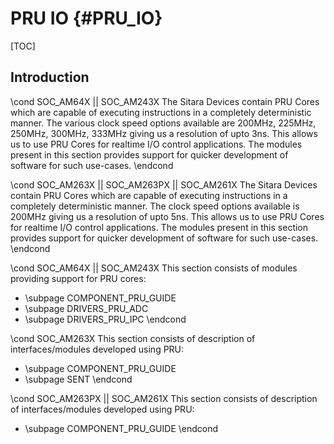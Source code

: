 # PRU IO {#PRU_IO}

[TOC]

## Introduction

\cond SOC_AM64X || SOC_AM243X
The Sitara Devices contain PRU Cores which are capable of executing instructions in a completely deterministic manner. The various clock speed options available are 200MHz, 225MHz, 250MHz, 300MHz, 333MHz giving us a resolution of upto 3ns. This allows us to use PRU Cores for realtime I/O control applications. The modules present in this section provides support for quicker development of software for such use-cases.
\endcond

\cond SOC_AM263X || SOC_AM263PX || SOC_AM261X
The Sitara Devices contain PRU Cores which are capable of executing instructions in a completely deterministic manner. The clock speed options available is 200MHz giving us a resolution of upto 5ns. This allows us to use PRU Cores for realtime I/O control applications. The modules present in this section provides support for quicker development of software for such use-cases.
\endcond



\cond SOC_AM64X || SOC_AM243X
This section consists of modules providing support for PRU cores:
- \subpage COMPONENT_PRU_GUIDE
- \subpage DRIVERS_PRU_ADC
- \subpage DRIVERS_PRU_IPC
\endcond

\cond SOC_AM263X
This section consists of description of interfaces/modules developed using PRU:
- \subpage COMPONENT_PRU_GUIDE
- \subpage SENT
\endcond

\cond SOC_AM263PX || SOC_AM261X
This section consists of description of interfaces/modules developed using PRU:
- \subpage COMPONENT_PRU_GUIDE
\endcond
